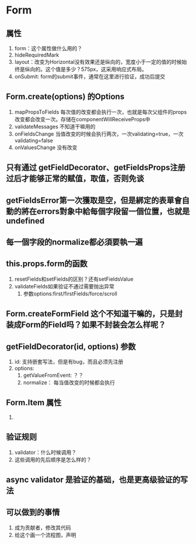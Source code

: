 # Form
## 属性
1. form：这个属性做什么用的？
2. hideRequiredMark
3. layout：改变为Horizontal没有效果还是纵向的，宽度小于一定的值的时候始终是纵向的。这个值是多少？575px，这采用响应式布局。
4. onSubmit: form的submit事件，通常在这里进行验证，成功后提交

## Form.create(options) 的Options
1. mapPropsToFields 每次值的改变都会执行一次，也就是每次父组件的props改变都会改变一次。存储在componentWillReceiveProps中
2. validateMessages 不知道干嘛用的
3. onFieldsChange 当值改变的时候会执行两次，一次validating=true，一次validating=false
4. onValuesChange 没有改变

## 只有通过 getFieldDecorator、getFieldsProps注册过后才能够正常的赋值，取值，否则免谈
## getFieldsError第一次獲取是空，但是綁定的表單會自動的將在errors對象中給每個字段留一個位置，也就是undefined
## 每一個字段的normalize都必須要執一遍
## this.props.form的函数
1. resetFields和setFields的区别？还有setFieldsValue
2. validateFields如果验证不通过需要抛出异常
    1. 参数options:first/firstFields/force/scroll
   
## Form.createFormField 这个不知道干嘛的，只是封装成Form的Field吗？如果不封装会怎么样呢？

## getFieldDecorator(id, options) 参数
1. id: 支持嵌套写法，但是有bug，而且必须先注册
2. options: 
    1. getValueFromEvent: ？？
    2. normalize： 每当值改变的时候都会执行

## Form.Item 属性
1. 

## 验证规则
1. validator：什么时候调用？
2. 这些调用的先后顺序是怎么样的？

## async validator 是验证的基础，也是更高级验证的写法


## 可以做到的事情
1. 成为贡献者，修改其代码
2. 给这个画一个流程图，声明